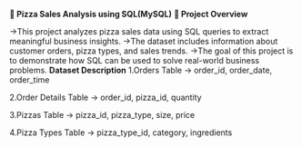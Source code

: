 **🍕 Pizza Sales Analysis using SQL(MySQL)**
**📌 Project Overview**

->This project analyzes pizza sales data using SQL queries to extract meaningful business insights.
->The dataset includes information about customer orders, pizza types, and sales trends.
->The goal of this project is to demonstrate how SQL can be used to solve real-world business problems.
**Dataset Description**
1.Orders Table → order_id, order_date, order_time

2.Order Details Table → order_id, pizza_id, quantity

3.Pizzas Table → pizza_id, pizza_type, size, price

4.Pizza Types Table → pizza_type_id, category, ingredients
